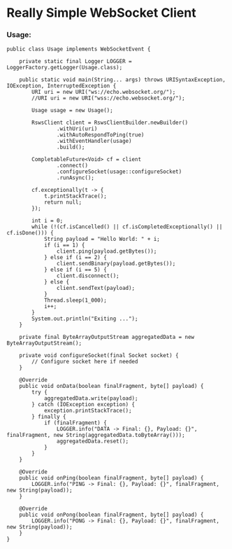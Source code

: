# Really Simple WebSocket Client

### Usage:

    public class Usage implements WebSocketEvent {
    
        private static final Logger LOGGER = LoggerFactory.getLogger(Usage.class);
    
        public static void main(String... args) throws URISyntaxException, IOException, InterruptedException {
            URI uri = new URI("ws://echo.websocket.org/");
            //URI uri = new URI("wss://echo.websocket.org/");
    
            Usage usage = new Usage();
    
            RswsClient client = RswsClientBuilder.newBuilder()
                    .withUri(uri)
                    .withAutoRespondToPing(true)
                    .withEventHandler(usage)
                    .build();
    
            CompletableFuture<Void> cf = client
                    .connect()
                    .configureSocket(usage::configureSocket)
                    .runAsync();
    
            cf.exceptionally(t -> {
                t.printStackTrace();
                return null;
            });
    
            int i = 0;
            while (!(cf.isCancelled() || cf.isCompletedExceptionally() || cf.isDone())) {
                String payload = "Hello World: " + i;
                if (i == 1) {
                    client.ping(payload.getBytes());
                } else if (i == 2) {
                    client.sendBinary(payload.getBytes());
                } else if (i == 5) {
                    client.disconnect();
                } else {
                    client.sendText(payload);
                }
                Thread.sleep(1_000);
                i++;
            }
            System.out.println("Exiting ...");
        }
    
        private final ByteArrayOutputStream aggregatedData = new ByteArrayOutputStream();
    
        private void configureSocket(final Socket socket) {
            // Configure socket here if needed
        }
    
        @Override
        public void onData(boolean finalFragment, byte[] payload) {
            try {
                aggregatedData.write(payload);
            } catch (IOException exception) {
                exception.printStackTrace();
            } finally {
                if (finalFragment) {
                    LOGGER.info("DATA -> Final: {}, Payload: {}", finalFragment, new String(aggregatedData.toByteArray()));
                    aggregatedData.reset();
                }
            }
        }
    
        @Override
        public void onPing(boolean finalFragment, byte[] payload) {
            LOGGER.info("PING -> Final: {}, Payload: {}", finalFragment, new String(payload));
        }
    
        @Override
        public void onPong(boolean finalFragment, byte[] payload) {
            LOGGER.info("PONG -> Final: {}, Payload: {}", finalFragment, new String(payload));
        }
    }
